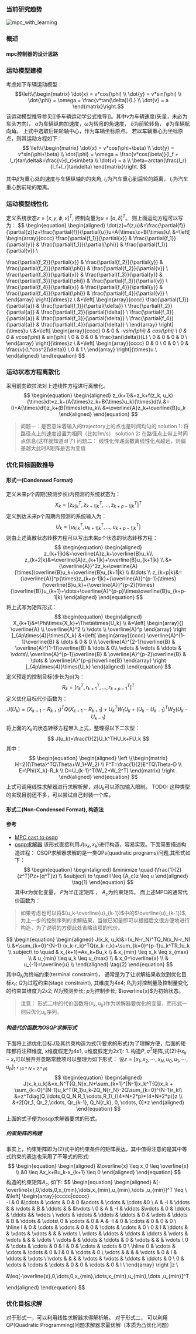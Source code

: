 ### 当前研究趋势
![mpc_with_learning](../../Resourse/mpc_research_topic.png)
### 概述
#### mpc控制器的设计思路

### 运动模型建模
考虑如下车辆运动模型：
$$\left\{\begin{matrix}
 \dot{x} = v*cos(\phi)
\\ \dot{y} = v*sin(\phi)
\\ \dot{\phi} = \omega = \frac{v*tan(\delta)}{L}
\\ \dot{v} = a
\end{matrix}\right.$$
该运动模型推导参见[[多车辆运动学公式推导]]。其中$v$为车辆速度(矢量，未必为车头方向)， $a$为车辆纵向加速度，$\omega$为转弯的角速度， $\delta$为前轮转角， $\phi$为车辆航向角。
上式中选取后轮轮轴中心，作为车辆坐标原点。
若以车辆重心为坐标原点，则其运动方程如下：
$$
\left\{\begin{matrix}
 \dot{x} = v*cos(\phi+\beta) \\
 \dot{y} = v*sin(\phi+\beta) \\
 \dot{\phi} = \omega = \frac{v*cos(\beta)}{l_f + l_r}tan\delta&=\frac{v}{l_r}sin\beta \\
 \dot{v} = a \\
 \beta=arctan(\frac{l_r}{l_f+l_r}tan\delta)
\end{matrix}\right.
$$

其中$\beta$为重心处的速度与车辆纵轴的的夹角, $l_r$为汽车重心到后轮的距离， $l_r$为汽车重心到前轮的距离。
### 运动模型线性化
定义系统状态$z=[x, y, \phi, v]^T$, 控制向量为$u=[a, \delta]^T$。
则上面运动方程可以写为：
$$
\begin{equation}
\begin{aligned}
\dot{z}=f(z,u)&=\frac{\partial{f}}{\partial{z}}z+\frac{\partial{f}}{\partial{u}}u=A{\times}z+B{\times}u\\
&=\left[ \begin{array}{cccc}
\frac{\partial{f_1}}{\partial{x}} & \frac{\partial{f_1}}{\partial{y}} & \frac{\partial{f_1}}{\partial{\phi}} & \frac{\partial{f_1}}{\partial{v}} \\

\frac{\partial{f_2}}{\partial{x}} & \frac{\partial{f_2}}{\partial{y}} & \frac{\partial{f_2}}{\partial{\phi}} & \frac{\partial{f_2}}{\partial{v}} \\
\frac{\partial{f_3}}{\partial{x}} & \frac{\partial{f_3}}{\partial{y}} & \frac{\partial{f_3}}{\partial{\phi}} & \frac{\partial{f_3}}{\partial{v}} \\
\frac{\partial{f_4}}{\partial{x}} & \frac{\partial{f_4}}{\partial{y}} & \frac{\partial{f_4}}{\partial{\phi}} & \frac{\partial{f_4}}{\partial{v}} \\
  \end{array} \right]{\times}z \\
&+\left[ \begin{array}{cccc}
\frac{\partial{f_1}}{\partial{a}} & \frac{\partial{f_1}}{\partial{\delta}} \\
\frac{\partial{f_2}}{\partial{a}} & \frac{\partial{f_2}}{\partial{\delta}} \\
\frac{\partial{f_3}}{\partial{a}} & \frac{\partial{f_3}}{\partial{\delta}} \\
\frac{\partial{f_4}}{\partial{a}} & \frac{\partial{f_4}}{\partial{\delta}} \\
  \end{array} \right]{\times}u \\
&=\left[ \begin{array}{cccc}
 0 & 0 & -v*sin(\phi) & cos(\phi) \\
 0 & 0 & v*cos(\phi) & sin(\phi) \\
 0 & 0 & 0 & \frac{tan(\delta)}{L} \\
 0 & 0 & 0 & 0 \\
  \end{array} \right]{\times}z \\
&+\left[ \begin{array}{cccc}
0 & 0 \\
0 & 0 \\
0 & \frac{v}{L*cos^2(\delta)} \\
0 & 1 \\
  \end{array} \right]{\times}u \\
\end{aligned}
\end{equation}
$$

### 运动状态方程离散化
采用前向欧拉法对上述线性方程进行离散化。
$$
\begin{equation}
\begin{aligned}
z_{k+1}&=z_k+f(z_k, u_k){\times}dt=z_k+(A{\times}z_k+B{\times}u_k){\times}dt\\
&=(I+A{\times}dt)z_k+(B{\times}dt)u_k\\
&=\overline{A}z_k+\overline{B}u_k
\end{aligned}
\end{equation}
$$
> 问题一：是否意味着输入的trajectory上的点也是时间均匀的
>       solution 1: 将路径点上的速度设置为相同（比如1m/s）
>       solution 2: 在路径点上带上时间点信息(这样就知道dt了)
> 问题二： 线性化传递函数离线性化点越远，则偏差越大此时A矩阵是否为变值
### 优化目标函数推导
#### 形式一(Condensed Format)
定义未来p个周期(预测步长)内预测的系统状态为：
$$
X_k=\left[ z_{k|k}^T, z_{k+1|k}^T, \dots, z_{k+p-1|k}^T  \right]^T
$$
定义到达未来p个周期内预测的系统输入为：
$$
U_k=\left[  u_{k|k}^T, u_{k+1|k}^T,\dots, u_{k+p-1|k}^T   \right]
$$
则由上述离散状态转移方程可以写出未来p个状态的状态转移方程： $$ \begin{equation} \begin{aligned}
z_{k+1|k}&=\overline{A}z_k+\overline{B}u_k\\
z_{k+2|k}&=\overline{A}z_{k+1|k}+\overline{B}u_{k+1|k} \\
		&={\overline{A}}^2z_k+\overline{A}{\times}\overline{B}u_k+\overline{B}u_{k+1|k} \\
		&\dots \\
z_{k+p|k}&={\overline{A}}^p{\times}z_{k+p-1|k}+{\overline{A}}^{p-1}{\times}{\overline{B}u_k}+{\overline{A}}^{p-2}{\times}{\overline{B}}u_{k+1}+\dots+\overline{A}^{p-p}\times\overline{B}u_{k+p-1|k}
\end{aligned}
\end{equation}
$$
将上式写为矩阵形式：
$$
\begin{equation}
\begin{aligned}
X_{k+1}&=\Phi\times{X_k}+\Theta\times{U_k} \\
	   &=\left[ 
		   \begin{array}{}   
		   \overline{A} \\
		   \overline{A}^2 \\
		   \vdots \\
		   \overline{A}^p
		   \end{array} 
	   \right ]_{4p\times{4}}\times{X_k} 
	   &+\left[ 
		   \begin{array}{cccc}   
		   \overline{A}^{1-1}\overline{B} & \dots & 0 & 0 \\
		   \overline{A}^{2-1}\overline{B} & \overline{A}^{1-1}\overline{B} & \dots & 0\\
		   \vdots & \vdots & \ddots & \vdots\\
		   \overline{A}^{p-1}\overline{B} & \overline{A}^{p-2}\overline{B} & \dots & \overline{A}^{p-p}\overline{B}
		   \end{array} 
	   \right ]_{4p\times{4}}\times{U_k} 
\end{aligned}
\end{equation}
$$
定义预定的控制目标(步长为p)为：
$$
R_k=\left[ r_{k}^T, r_{k+1}^T, \dots, r_{k+p-1}^T  \right]^T
$$
定义优化目标代价函数为：
$$
J(U_k)=(X_{k+1}-R_{k+1})^TQ(X_{k+1}-R_{k+1})+U_k^TW_1U_k+(U_k-U_{k-1})^TW_2(U_k-U_{k-1})
$$
将上面的$X_k$的状态转移方程带入上式，整理得以下二次型：
$$
J(u_k)=\frac{1}{2}U_k^THU_k+FU_k 
$$
其中：
$$
\begin{equation}
\begin{aligned}
\left \{\begin{matrix}
		H=2({\Theta}^TQ\Theta+W_1+W_2) 
		\\ F^T=\frac{1}{2}E^TQ\Theta-D
		\\ E=\Phi{X_k}-R_k
		\\ D=U_{k-1}^T(W_2+W_2^T)
		\end{matrix} \right .
\end{aligned}
\end{equation}
$$
上式可调用线性求解器进行求解析解，对$U_k$可以添加输入限制。
TODO: 这种类型的实现目前还不多，可以尝试自己封装一个库。
#### 形式二(Non-Condensed Format), 构造法
#### 参考
-  [MPC cast to osqp](https://robotology.github.io/osqp-eigen/md_pages_mpc.html)
-  [osqp求解器](https://osqp.org/docs/solver/index.html)
该形式直接利用$J(u_k, x_k)$进行构造，容易实现。下面简要描述构造过程：
OSQP求解器求解的是一类QPs(quadratic programs)问题,其形式如下：
$$
\begin{equation}
\begin{aligned}
&minimize \quad (\frac{1}{2}{z^T}Pz+{q^T}z) \\
&subject\ to \quad l \leq {A_c}z \leq u 
\end{aligned}
\tag{1}
\end{equation}
$$
其中$z$为优化变量， $P$为半正定矩阵 ， $A_c$为约束矩阵。
而上述MPC的通常代价函数为：
> 如果考虑也可以将$(u_k-\overline{u}_{k-1})$中的$\overline{u}_{k-1})$, 为上一步的控制序列的求解结果，当做已知量即可以根据后文很方便地进行构造，为了说明的方便此处省略该项的代价。

$$
\begin{equation}
\begin{aligned}
J(x_k, u_k)&=(x_N-r_N)^TQ_N(x_N-r_N) \\
&+\sum_{k=0}^{N-1} (x_k-r_k)^TQ(x_k-r_k)+\sum_{k=0}^{p-1}u_k^TR_1u_k \\
subject\ to \quad & x_{k+1}=Ax_k+Bu_k \\
& x_{min} \leq x_k \leq x_{max} \\
& u_{min} \leq u_k \leq u_{max} \\
& x_0=\overline{x} \\
& u_{-1}=\overline{u} \\
\end{aligned}
\tag{2}
\end{equation}
$$
其中$Q_N$为终端约束(terminal constraint)， 通常是为了让求解结果收敛到优化目标$x_r$;
$Q$为过程约束(stage constraint), 其维度为4x4;
$R_1$为对控制量及控制量变化的约束其维度为2x2;
$N$为预测步长;
$p$为控制步长;
$\overline{x}$为初始状态。
> 注意： 形式二中的代价函数将$(x_k, u_k)$作为求解器要优化的变量，而形式一则只优化$u_k$序列。
##### 构造代价函数为OSQP求解形式
下面将上述优化目标$J$及其约束构造为式(1)要求的形式(为了理解方便，后面的矩阵都将注释维度, x维度假定为4x1, u维度假定为2x1): 1. 构造$P, q^T$矩阵,式(2)中$x_k-x_r$可以展开并忽略常数项可以整理为如下形式： 
设$z=[x_1, x_2,\cdots, x_N,u_0, u_1,\cdots,u_p]_{1*(4*N+2*p)}$
$$
\begin{equation}
\begin{aligned}
J(x_k,u_k)&=x_N^T{Q_N}x_N+\sum_{k=1}^{N-1}x_k^T{Q}x_k + \sum_{k=0}^{N-1}u_k^T{R_1}u_k-2Q_N{r_N}-2Q\sum_{k=0}^{N-1}r_k\\
&=z^Tdiag(Q,\ldots,Q,Q_N,R_1,\cdots,R_1)_{(4*N+2*p)*(4*N+2*p)}z \\
&+2[Qr_1, Qr_2,\cdots, Qr_{k-1}, Q_N{r_k}, 0, \cdots, 0]*z
\end{aligned}
\end{equation}
$$
上面的式子便为osqp求解器要求的形式。
##### 约束矩阵的构建
事实上，约束矩阵即为(2)式中的约束条件的矩阵表达，其中值得注意的是其中等式约束的表达也采用了不等式的形式:
$$
\begin{equation}
\begin{aligned}
&\overline{x} \leq x_0 \leq \overline{x} \\
&0 \leq Ax_k+Bu_k-x_{k+1} \leq 0
\end{aligned}
\end{equation}
$$
构造的约束矩阵$A_c$, 如下:
$$
\begin{equation}
\begin{aligned}
&[-\overline{x},0,\dots,0,x_{min},\dots,x_{min},u_{min},\dots ,u_{min}]^T \leq \\ 
&\left[ 
	\begin{array}{ccccc|ccccc}   
-I & 0 &\cdots & \cdots  & 0 & 0 &\cdots  & \cdots & \cdots &0 \\
A  & -I & \ddots & & \vdots  & B & \ddots  & & &\vdots \\
0 & A  & -I & \ddots &\vdots & 0 & \ddots &  \ddots && \vdots \\
\vdots & \ddots & \ddots & \ddots & 0 & \vdots & \ddots & B & \ddots & \vdots\\
0 & \cdots & 0 & A & -I & 0 & \cdots & 0 & 0 & 0 \\ \hline
I & 0 & \cdots & \cdots & 0 & 0 & \cdots & \cdots & 0 \\
0 & I & \ddots &  & \vdots & \vdots &  &  & \vdots \\
\vdots & \ddots & \ddots & \ddots & \vdots & \vdots &  &  & \vdots \\
\vdots &  & \ddots & \ddots & 0 & \vdots & &  & \vdots \\
0 & \cdots & \cdots & 0 & I & 0 & \cdots & \cdots & 0 \\ \hline
0 & \cdots & \cdots & \cdots & 0 & I & 0 & \cdots & 0 \\
\vdots &  &  &  & \vdots & 0 & I & \ddots & \vdots \\
\vdots &  &  &  & \vdots & \vdots & \ddots & \ddots & 0 \\
0 & \cdots & \cdots & \cdots & 0 & 0 & \cdots & 0 & I \\
	\end{array} 
\right ]z \\
   
&\leq[-\overline{x},0,\dots,0,x_{min},\dots,x_{min},u_{min},\dots ,u_{min}]^T 


\end{aligned}
\end{equation}
$$
### 优化目标求解 
对于形式一，可以利用线性求解器求得解析解。
对于形式二， 可以利用QP(Quadratic Programming)问题求解器求最优解（本质为凸优化问题）